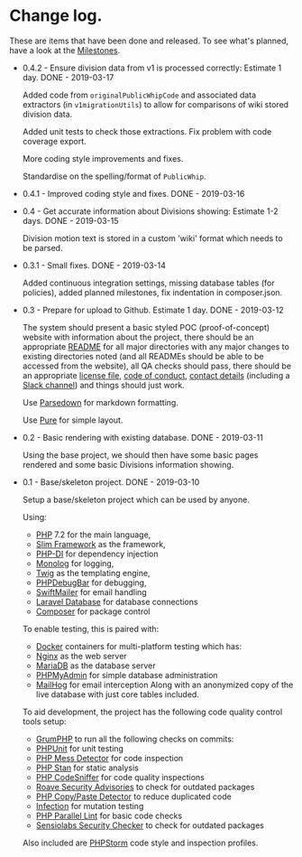 # Change log.

These are items that have been done and released. To see what's planned, have a look at the
[Milestones](Milestones.md).

* 0.4.2 - Ensure division data from v1 is processed correctly: Estimate 1 day. DONE - 2019-03-17
     
    Added code from `originalPublicWhipCode` and associated data extractors (in `v1migrationUtils`)
    to allow for comparisons of wiki stored division data.
    
    Added unit tests to check those extractions. Fix problem with code coverage export.
    
    More coding style improvements and fixes.
    
    Standardise on the spelling/format of `PublicWhip`.

* 0.4.1 - Improved coding style and fixes. DONE - 2019-03-16

* 0.4 - Get accurate information about Divisions showing: Estimate 1-2 days. DONE - 2019-03-15

    Division motion text is stored in a custom 'wiki' format which needs to be parsed.
    
* 0.3.1 - Small fixes. DONE - 2019-03-14
    
    Added continuous integration settings, missing database tables (for policies), added planned
    milestones, fix indentation in composer.json.
    
* 0.3 - Prepare for upload to Github. Estimate 1 day. DONE - 2019-03-12

    The system should present a basic styled POC (proof-of-concept) website with
    information about the project, there should be an appropriate [README](../README.md) for all
    major directories with any major changes to existing directories noted (and all
    READMEs should be able to be accessed from the website), all QA checks should pass,
    there should be an appropriate [license file](../LICENSE.txt),
    [code of conduct](CODE_OF_CONDUCT.md), [contact details](Contact.md)
    (including a [Slack channel](https://publicwhip.slack.com/)) and things should just work.
    
    Use [Parsedown](https://github.com/erusev/parsedown) for markdown formatting.
    
    Use [Pure](https://purecss.io/) for simple layout.
    
* 0.2 - Basic rendering with existing database. DONE - 2019-03-11
    
    Using the base project, we should then have some basic pages rendered and some basic Divisions
    information showing.
    
* 0.1 - Base/skeleton project. DONE - 2019-03-10

    Setup a base/skeleton project which can be used by anyone.
    
    Using:
    - [PHP](https://php.net) 7.2 for the main language,
    - [Slim Framework](https://www.slimframework.com) as the framework,
    - [PHP-DI](https://php-di.org) for dependency injection
    - [Monolog](https://github.com/Seldaek/monolog) for logging,
    - [Twig](https://twig.symfony.com) as the templating engine,
    - [PHPDebugBar](http://phpdebugbar.com/) for debugging,
    - [SwiftMailer](https://swiftmailer.symfony.com/) for email handling
    - [Laravel Database](https://laravel.com/docs/5.8/database) for database connections
    - [Composer](https://getcomposer.org) for package control
    
    To enable testing, this is paired with:
    - [Docker](http://docker.com) containers for multi-platform testing which has:
    - [Nginx](http://nginx.org) as the web server
    - [MariaDB](https://mariadb.org/) as the database server
    - [PHPMyAdmin](https://www.phpmyadmin.net/) for simple database administration
    - [MailHog](https://github.com/mailhog/MailHog) for email interception
    Along with an anonymized copy of the live database with just core tables included.
    
    To aid development, the project has the following code quality control tools setup:
    - [GrumPHP](https://github.com/phpro/grumphp) to run all the following checks on commits:
    - [PHPUnit](https://phpunit.de/) for unit testing
    - [PHP Mess Detector](https://phpmd.org) for code inspection
    - [PHP Stan](https://github.com/phpstan/phpstan) for static analysis
    - [PHP CodeSniffer](https://github.com/squizlabs/PHP_CodeSniffer) for code quality inspections
    - [Roave Security Advisories](https://github.com/Roave/SecurityAdvisories) to check for outdated packages
    - [PHP Copy/Paste Detector](https://github.com/sebastianbergmann/phpcpd) to reduce duplicated code
    - [Infection](https://infection.github.io/) for mutation testing
    - [PHP Parallel Lint](https://github.com/JakubOnderka/PHP-Parallel-Lint) for basic code checks
    - [Sensiolabs Security Checker](https://github.com/sensiolabs/security-checker) to check for outdated packages
    
    Also included are [PHPStorm](https://www.jetbrains.com/phpstorm/) code style and inspection profiles.